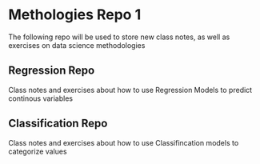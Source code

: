# Methologies Repo 1
The following repo will be used to store new class notes, as well as exercises on data science methodologies

## Regression Repo

Class notes and exercises about how to use Regression Models to predict continous variables

## Classification Repo

Class notes and exercises about how to use Classifincation models to categorize values 

